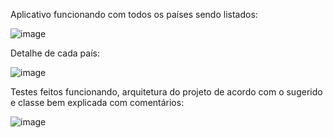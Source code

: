 Aplicativo funcionando com todos os países sendo listados:

![image](https://github.com/user-attachments/assets/8cc6cad6-0682-4335-8389-ee40ca925e70)

Detalhe de cada país:

![image](https://github.com/user-attachments/assets/2c50f059-28de-4f02-8d65-c18e046deed7)

Testes feitos funcionando, arquitetura do projeto de acordo com o sugerido e classe bem explicada com comentários:

![image](https://github.com/user-attachments/assets/278d9608-3241-41e0-9ca7-47db6d26587f)
